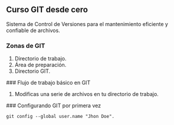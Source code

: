 ## Curso GIT desde cero
Sistema de Control de Versiones para el mantenimiento eficiente y confiable de archivos.

### Zonas de GIT
1. Directorio de trabajo.
2. Área de preparación.
3. Directorio GIT.

### Flujo de trabajo básico en GIT
1. Modificas una serie de archivos en tu directorio de trabajo.

### Configurando GIT por primera vez
```
git config --global user.name "Jhon Doe".
```

